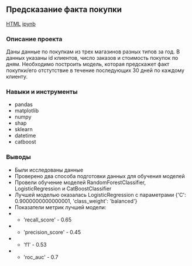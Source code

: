 ## Предсказание факта покупки

[HTML](https://github.com/shatalina/data_science_YP/blob/main/%D0%9F%D1%80%D0%B5%D0%B4%D1%81%D0%BA%D0%B0%D0%B7%D0%B0%D0%BD%D0%B8%D0%B5%20%D1%84%D0%B0%D0%BA%D1%82%D0%B0%20%D0%BF%D0%BE%D0%BA%D1%83%D0%BF%D0%BA%D0%B8/Master_%D0%AE%D0%BB%D0%B8%D1%8F%20%D0%A8%D0%B0%D1%82%D0%B0%D0%BB%D0%B8%D0%BD%D0%B0_review%20(1).html) [ipynb](https://github.com/shatalina/data_science_YP/blob/main/%D0%9F%D1%80%D0%B5%D0%B4%D1%81%D0%BA%D0%B0%D0%B7%D0%B0%D0%BD%D0%B8%D0%B5%20%D1%84%D0%B0%D0%BA%D1%82%D0%B0%20%D0%BF%D0%BE%D0%BA%D1%83%D0%BF%D0%BA%D0%B8/Master_%D0%AE%D0%BB%D0%B8%D1%8F%20%D0%A8%D0%B0%D1%82%D0%B0%D0%BB%D0%B8%D0%BD%D0%B0_review%20(1).ipynb)

### Описание проекта  
Даны данные по покупкам из трех магазинов разных типов за год. В данных указаны id клиентов, число заказов и стоимость покупок по дням. Необходимо построить модель, которая предскажет факт покупки/его отстутствие в течение последующих 30 дней по каждому клиенту. 


### Навыки и инструменты

- pandas
- matplotlib
- numpy
- shap
- sklearn
- datetime
- catboost

### Выводы

- Были исследованы данные
-  Проверено два способа подготовки данных для обучения моделей 
- Провели обучение моделей RandomForestClassifier, LogisticRegression  и CatBoostClassifier 
- Лучшей моделью оказалась LogisticRegression c параметрами {'C': 0.9000000000000001, 'class_weight': 'balanced'} 
- Показатели метрик лучшей модели:
- - 'recall_score' - 0.65
- - 'precision_score' - 0.45
- - 'f1' - 0.53
- - 'roc_auc' - 0.7
